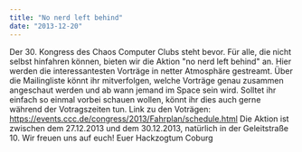 ```yaml
---
title: "No nerd left behind"
date: "2013-12-20"
---
```


Der 30. Kongress des Chaos Computer Clubs steht bevor. Für alle, die nicht selbst hinfahren können, bieten wir die Aktion "no nerd left behind" an. Hier werden die interessantesten Vorträge in netter Atmosphäre gestreamt. Über die Mailingliste könnt ihr mitverfolgen, welche Vorträge genau zusammen angeschaut werden und ab wann jemand im Space sein wird. Solltet ihr einfach so einmal vorbei schauen wollen, könnt ihr dies auch gerne während der Votragszeiten tun. Link zu den Voträgen: https://events.ccc.de/congress/2013/Fahrplan/schedule.html Die Aktion ist zwischen dem 27.12.2013 und dem 30.12.2013, natürlich in der Geleitstraße 10. Wir freuen uns auf euch! Euer Hackzogtum Coburg
